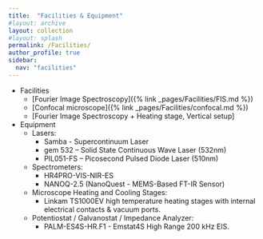 ```yaml
---
title:  "Facilities & Equipment"
#layout: archive
layout: collection
#layout: splash
permalink: /Facilities/
author_profile: true
sidebar:
  nav: "facilities"
---
```

* Facilities
  * [Fourier Image Spectroscopy]({% link _pages/Facilities/FIS.md %})
  * [Confocal microscope]({% link _pages/Facilities/confocal.md %})
  * [Fourier Image Spectroscopy + Heating stage, Vertical setup]
* Equipment 
  * Lasers:
    * Samba - Supercontinuum Laser
    * gem 532 – Solid State Continuous Wave Laser (532nm)
    * PIL051-FS – Picosecond Pulsed Diode Laser (510nm)
   * Spectrometers:
       * HR4PRO-VIS-NIR-ES
       * NANOQ-2.5 (NanoQuest - MEMS-Based FT-IR Sensor)
   * Microscope Heating and Cooling Stages:
       * Linkam TS1000EV high temperature heating stages with internal electrical contacts & vacuum ports.
   *  Potentiostat / Galvanostat / Impedance Analyzer:
       * PALM-ES4S-HR.F1 - Emstat4S High Range 200 kHz EIS.
